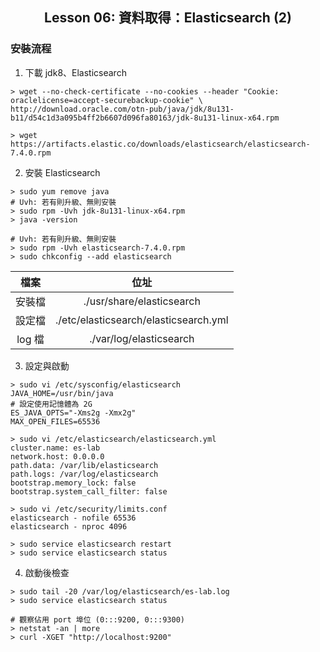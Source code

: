 <h2 align="center">Lesson 06: 資料取得：Elasticsearch (2)</h2>

### 安裝流程
1. 下載 jdk8、Elasticsearch
```shell
> wget --no-check-certificate --no-cookies --header "Cookie: oraclelicense=accept-securebackup-cookie" \
http://download.oracle.com/otn-pub/java/jdk/8u131-b11/d54c1d3a095b4ff2b6607d096fa80163/jdk-8u131-linux-x64.rpm

> wget https://artifacts.elastic.co/downloads/elasticsearch/elasticsearch-7.4.0.rpm
```

2. 安裝 Elasticsearch
```shell
> sudo yum remove java
# Uvh: 若有則升級、無則安裝
> sudo rpm -Uvh jdk-8u131-linux-x64.rpm
> java -version

# Uvh: 若有則升級、無則安裝
> sudo rpm -Uvh elasticsearch-7.4.0.rpm
> sudo chkconfig --add elasticsearch
```
| 檔案 | 位址 |
| :---: | :---: |
| 安裝檔 | ./usr/share/elasticsearch |
| 設定檔 | ./etc/elasticsearch/elasticsearch.yml |
| log 檔 | ./var/log/elasticsearch |

3. 設定與啟動
```shell
> sudo vi /etc/sysconfig/elasticsearch
JAVA_HOME=/usr/bin/java
# 設定使用記憶體為 2G
ES_JAVA_OPTS="-Xms2g -Xmx2g"
MAX_OPEN_FILES=65536
 
> sudo vi /etc/elasticsearch/elasticsearch.yml
cluster.name: es-lab
network.host: 0.0.0.0
path.data: /var/lib/elasticsearch
path.logs: /var/log/elasticsearch
bootstrap.memory_lock: false
bootstrap.system_call_filter: false

> sudo vi /etc/security/limits.conf
elasticsearch - nofile 65536
elasticsearch - nproc 4096  

> sudo service elasticsearch restart
> sudo service elasticsearch status
```

4. 啟動後檢查
```shell
> sudo tail -20 /var/log/elasticsearch/es-lab.log
> sudo service elasticsearch status

# 觀察佔用 port 埠位 (0:::9200, 0:::9300)
> netstat -an | more
> curl -XGET "http://localhost:9200"
```
